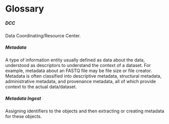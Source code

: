 # Glossary

##### DCC
Data Coordinating/Resource Center.

##### Metadata
A type of information entity usually defined as data about the data, understood as descriptors to understand the context of a dataset. For example, metadata about an FASTQ file may be file size or file creator. Metadata is often classified into descriptive metadata, structural metadata, administrative metadata, and provenance metadata, all of which provide context to the actual data/dataset.

##### Metadata Ingest
Assigning identifiers to the objects and then extracting or creating metadata for these objects.
